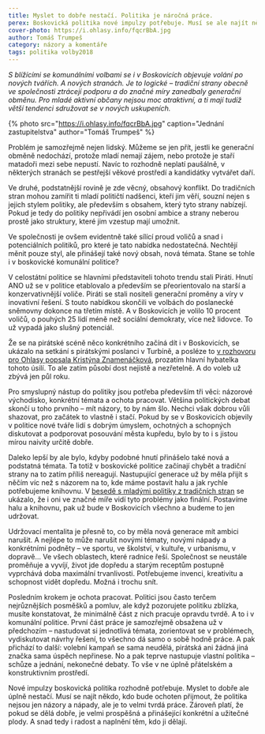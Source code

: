 ```yaml
---
title: Myslet to dobře nestačí. Politika je náročná práce.
perex: Boskovická politika nové impulzy potřebuje. Musí se ale najít někdo, kdo bude ochoten přijmout, že politika nejsou jen názory a nápady, ale je to velmi tvrdá práce.
cover-photo: https://i.ohlasy.info/fqcrBbA.jpg
author: Tomáš Trumpeš
category: názory a komentáře
tags: politika volby2018
---
```


*S blížícími se komunálními volbami se i v Boskovicích objevuje volání po nových tvářích. A nových stranách. Je to logické – tradiční strany obecně ve společnosti ztrácejí podporu a do značné míry zanedbaly generační obměnu. Pro mladé aktivní občany nejsou moc atraktivní, a ti mají tudíž větší tendenci sdružovat se v nových uskupeních.*

{% photo src="https://i.ohlasy.info/fqcrBbA.jpg" caption="Jednání zastupitelstva" author="Tomáš Trumpeš" %}

Problém je samozřejmě nejen lidský. Můžeme se jen přít, jestli ke generační obměně nedochází, protože mladí nemají zájem, nebo protože je staří matadoři mezi sebe nepustí. Navíc to rozhodně neplatí paušálně, v některých stranách se pestřejší věkové prostředí a kandidátky vytvářet daří.

Ve druhé, podstatnější rovině je zde věcný, obsahový konflikt. Do tradičních stran mohou zamířit ti mladí političtí nadšenci, kteří jim věří, souzní nejen s jejich stylem politiky, ale především s obsahem, který tyto strany nabízejí. Pokud je tedy do politiky nepřivádí jen osobní ambice a strany neberou prostě jako struktury, které jim vzestup mají umožnit. 

Ve společnosti je ovšem evidentně také sílící proud voličů a snad i potenciálních politiků, pro které je tato nabídka nedostatečná. Nechtějí měnit pouze styl, ale přinášejí také nový obsah, nová témata. Stane se tohle i v boskovické komunální politice?

V celostátní politice se hlavními představiteli tohoto trendu stali Piráti. Hnutí ANO už se v politice etablovalo a především se přeorientovalo na starší a konzervativnější voliče. Piráti se stali nositeli generační proměny a víry v inovativní řešení. S touto nabídkou skončili ve volbách do poslanecké sněmovny dokonce na třetím místě. A v Boskovicích je volilo 10 procent voličů, o pouhých 25 lidí méně než sociální demokraty, více než lidovce. To už vypadá jako slušný potenciál.

Že se na pirátské scéně něco konkrétního začíná dít i v Boskovicích, se ukázalo na setkání s pirátskými poslanci v Turbíně, a posléze to [v rozhovoru pro Ohlasy popsala Kristýna Znamenáčková](http://www.ohlasy.info/clanky/2018/04/rozhovor-znamenackova.html), prozatím hlavní hybatelka tohoto úsilí. To ale zatím působí dost nejistě a nezřetelně. A do voleb už zbývá jen půl roku.

Pro smyslupný nástup do politiky jsou potřeba především tři věci: názorové východisko, konkrétní témata a ochota pracovat. Většina politických debat skončí u toho prvního – mít názory, to by nám šlo. Nechci však dobrou vůli shazovat, pro začátek to vlastně i stačí. Pokud by se v Boskovicích objevily v politice nové tváře lidí s dobrým úmyslem, ochotných a schopných diskutovat a podporovat posouvání města kupředu, bylo by to i s jistou mírou naivity určitě dobře.

Daleko lepší by ale bylo, kdyby podobné hnutí přinášelo také nová a podstatná témata. Ta totiž v boskovické politice začínají chybět a tradiční strany na to zatím příliš nereagují. Nastupující generace už by měla přijít s něčím víc než s názorem na to, kde máme postavit halu a jak rychle potřebujeme knihovnu. V [besedě s mladými politiky z tradičních stran](http://www.ohlasy.info/clanky/2018/01/beseda-politiku.html) se ukázalo, že i oni ve značné míře vidí tyto problémy jako finální. Postavíme halu a knihovnu, pak už bude v Boskovicích všechno a budeme to jen udržovat.

Udržovací mentalita je přesně to, co by měla nová generace mít ambici narušit. A nejlépe to může narušit novými tématy, novými nápady a konkrétními podněty – ve sportu, ve školství, v kultuře, v urbanismu, v dopravě… Ve všech oblastech, které radnice řeší. Společnost se neustále proměňuje a vyvíjí, život jde dopředu a starým receptům postupně vyprchává doba maximální trvanlivosti. Potřebujeme invenci, kreativitu a schopnost vidět dopředu. Možná i trochu snít.

Posledním krokem je ochota pracovat. Politici jsou často terčem nejrůznějších posměšků a pomluv, ale když pozorujete politiku zblízka, musíte konstatovat, že minimálně část z nich pracuje opravdu tvrdě. A to i v komunální politice. První část práce je samozřejmě obsažena už v předchozím – nastudovat si jednotlivá témata, zorientovat se v problémech, vydiskutovat návrhy řešení, to všechno dá samo o sobě hodně práce. A pak přichází to další: volební kampaň se sama neudělá, pirátská ani žádná jiná značka sama úspěch nepřinese. No a pak teprve nastupuje vlastní politika – schůze a jednání, nekonečné debaty. To vše v ne úplně přátelském a konstruktivním prostředí.

Nové impulzy boskovická politika rozhodně potřebuje. Myslet to dobře ale úplně nestačí. Musí se najít někdo, kdo bude ochoten přijmout, že politika nejsou jen názory a nápady, ale je to velmi tvrdá práce. Zároveň platí, že pokud se dělá dobře, je velmi prospěšná a přinášející konkrétní a užitečné plody. A snad tedy i radost a naplnění těm, kdo ji dělají.
